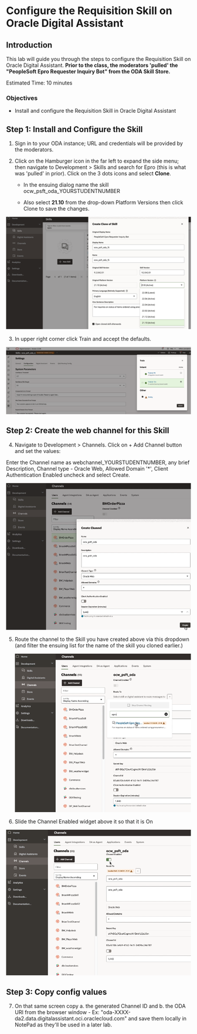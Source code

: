 # Configure the Requisition Skill on Oracle Digital Assistant

## **Introduction**

This lab will guide you through the steps to configure the Requisition Skill on Oracle Digital Assistant. **Prior to the class, the moderators 'pulled' the "PeopleSoft Epro Requester Inquiry Bot" from the ODA Skill Store.**

Estimated Time: 10 minutes

### **Objectives**

- Install and configure the Requisition Skill in Oracle Digital Assistant

## **Step 1:** Install and Configure the Skill

1. Sign in to your ODA instance; URL and credentials will be provided by the moderators. 


2. Click on the Hamburger icon in the far left to expand the side menu; then navigate to Development > Skills and search for Epro (this is what was 'pulled' in prior). Click on the 3 dots icons and select **Clone**.


    * In the ensuing dialog name the skill ocw\_psft\_oda\_YOURSTUDENTNUMBER 

    * Also select **21.10** from the drop-down Platform Versions then click Clone to save the changes.

 ![clone](images/a.png " ")

3. In upper right corner click Train and accept the defaults.

 ![train](images/train.png " ")



## **Step 2:** Create the web channel for this Skill

4. Navigate to Development > Channels. Click on + Add Channel button and set the values:

 Enter the Channel name as webchannel_YOURSTUDENTNUMBER, any brief Description, Channel type - Oracle Web, Allowed Domain '*', Client Authentication Enabled  uncheck and select Create. 

   ![1](images/1.png " ")

5. Route the channel to the Skill you have created above via this dropdown (and filter the ensuing list for the name of the skill you cloned earlier.)

    ![2](images/2.png " ")
    
6.  Slide the Channel Enabled widget above it so that it is On

![3](images/3.png " ")
    

## **Step 3:** Copy config values

7. On that same screen copy a. the generated Channel ID and b. the ODA URI from the browser window - Ex: "oda-XXXX-da2.data.digitalassistant.oci.oraclecloud.com" and save them locally in NotePad as they'll be used in a later lab.